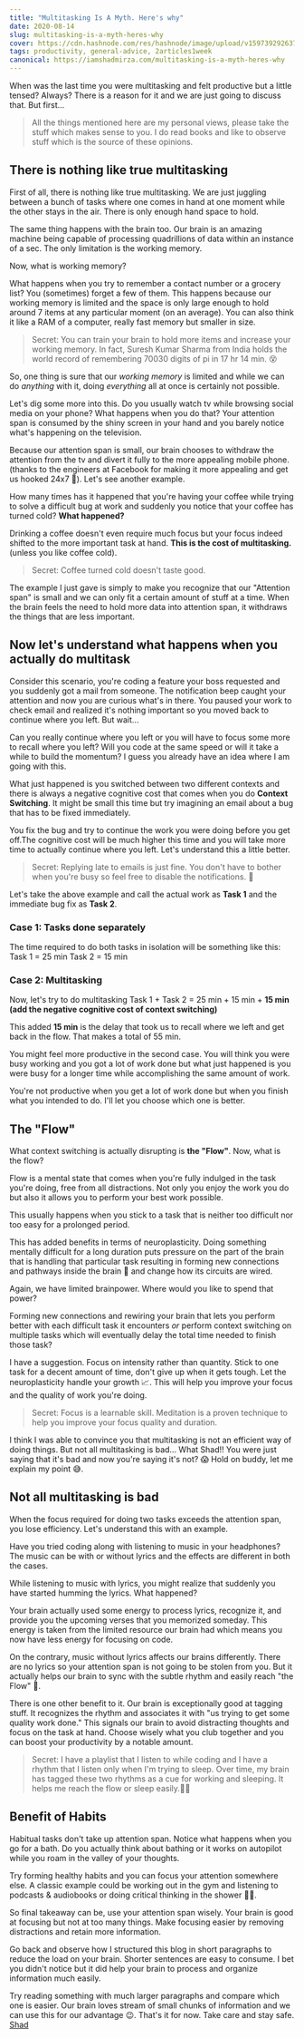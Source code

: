 ```yaml
---
title: "Multitasking Is A Myth. Here's why"
date: 2020-08-14
slug: multitasking-is-a-myth-heres-why
cover: https://cdn.hashnode.com/res/hashnode/image/upload/v1597392926379/tj0OpuRll.png
tags: productivity, general-advice, 2articles1week
canonical: https://iamshadmirza.com/multitasking-is-a-myth-heres-why
---
```


When was the last time you were multitasking and felt productive but a little tensed? Always? There is a reason for it and we are just going to discuss that. But first...

> All the things mentioned here are my personal views, please take the stuff which makes sense to you. I do read books and like to observe stuff which is the source of these opinions.

## There is nothing like true multitasking

First of all, there is nothing like true multitasking. We are just juggling between a bunch of tasks where one comes in hand at one moment while the other stays in the air. There is only enough hand space to hold.

The same thing happens with the brain too. Our brain is an amazing machine being capable of processing quadrillions of data within an instance of a sec. The only limitation is the working memory.

Now, what is working memory?

What happens when you try to remember a contact number or a grocery list? You (sometimes) forget a few of them. This happens because our working memory is limited and the space is only large enough to hold around 7 items at any particular moment (on an average). You can also think it like a RAM of a computer, really fast memory but smaller in size.

> Secret: You can train your brain to hold more items and increase your working memory. In fact, Suresh Kumar Sharma from India holds the world record of remembering 70030 digits of pi in 17 hr 14 min. 😵

So, one thing is sure that our *working memory* is limited and while we can do *anything* with it, doing *everything* all at once is certainly not possible.

Let's dig some more into this.
Do you usually watch tv while browsing social media on your phone? What happens when you do that?
Your attention span is consumed by the shiny screen in your hand and you barely notice what's happening on the television.

Because our attention span is small, our brain chooses to withdraw the attention from the tv and divert it fully to the more appealing mobile phone. (thanks to the engineers at Facebook for making it more appealing and get us hooked 24x7 🙂). Let's see another example.

How many times has it happened that you're having your coffee while trying to solve a difficult bug at work and suddenly you notice that your coffee has turned cold? **What happened?**

Drinking a coffee doesn't even require much focus but your focus indeed shifted to the more important task at hand. **This is the cost of multitasking.** (unless you like coffee cold).

> Secret: Coffee turned cold doesn't taste good.

The example I just gave is simply to make you recognize that our "Attention span" is small and we can only fit a certain amount of stuff at a time. When the brain feels the need to hold more data into attention span, it withdraws the things that are less important.

## Now let's understand what happens when you actually do multitask

Consider this scenario, you're coding a feature your boss requested and you suddenly got a mail from someone. The notification beep caught your attention and now you are curious what's in there. You paused your work to check email and realized it's nothing important so you moved back to continue where you left. But wait...

Can you really continue where you left or you will have to focus some more to recall where you left? Will you code at the same speed or will it take a while to build the momentum? I guess you already have an idea where I am going with this.

What just happened is you switched between two different contexts and there is always a negative cognitive cost that comes when you do **Context Switching**. It might be small this time but try imagining an email about a bug that has to be fixed immediately.

You fix the bug and try to continue the work you were doing before you get off.The cognitive cost will be much higher this time and you will take more time to actually continue where you left. Let's understand this a little better.

> Secret: Replying late to emails is just fine. You don't have to bother when you're busy so feel free to disable the notifications. 🔕

Let's take the above example and call the actual work as **Task 1** and the immediate bug fix as **Task 2**.

### Case 1: Tasks done separately

The time required to do both tasks in isolation will be something like this:
Task 1 = 25 min
Task 2 = 15 min

### Case 2: Multitasking

Now, let's try to do multitasking
Task 1 + Task 2 = 25 min + 15 min + **15 min (add the negative cognitive cost of context switching)**

This added **15 min** is the delay that took us to recall where we left and get back in the flow. That makes a total of 55 min.

You might feel more productive in the second case. You will think you were busy working and you got a lot of work done but what just happened is you were busy for a longer time while accomplishing the same amount of work.

You're not productive when you get a lot of work done but when you finish what you intended to do. I'll let you choose which one is better.

## The "Flow"

What context switching is actually disrupting is **the "Flow"**. Now, what is the flow?

Flow is a mental state that comes when you're fully indulged in the task you're doing, free from all distractions. Not only you enjoy the work you do but also it allows you to perform your best work possible.

This usually happens when you stick to a task that is neither too difficult nor too easy for a prolonged period.

This has added benefits in terms of neuroplasticity. Doing something mentally difficult for a long duration puts pressure on the part of the brain that is handling that particular task resulting in forming new connections and pathways inside the brain 🧠 and change how its circuits are wired.

Again, we have limited brainpower. Where would you like to spend that power?

Forming new connections and rewiring your brain that lets you perform better with each difficult task it encounters *or* perform context switching on multiple tasks which will eventually delay the total time needed to finish those task?

I have a suggestion. Focus on intensity rather than quantity. Stick to one task for a decent amount of time, don't give up when it gets tough. Let the neuroplasticity handle your growth 📈. This will help you improve your focus and the quality of work you're doing.

> Secret: Focus is a learnable skill. Meditation is a proven technique to help you improve your focus quality and duration.

I think I was able to convince you that multitasking is not an efficient way of doing things. But not all multitasking is bad...
What Shad!! You were just saying that it's bad and now you're saying it's not? 😱
Hold on buddy, let me explain my point 😅.

## Not all multitasking is bad

When the focus required for doing two tasks exceeds the attention span, you lose efficiency. Let's understand this with an example.

Have you tried coding along with listening to music in your headphones? The music can be with or without lyrics and the effects are different in both the cases.

While listening to music with lyrics, you might realize that suddenly you have started humming the lyrics. What happened?

Your brain actually used some energy to process lyrics, recognize it, and provide you the upcoming verses that you memorized someday.
This energy is taken from the limited resource our brain had which means you now have less energy for focusing on code.

On the contrary, music without lyrics affects our brains differently. There are no lyrics so your attention span is not going to be stolen from you. But it actually helps our brain to sync with the subtle rhythm and easily reach "the Flow" 🌊.

There is one other benefit to it. Our brain is exceptionally good at tagging stuff. It recognizes the rhythm and associates it with "us trying to get some quality work done." This signals our brain to avoid distracting thoughts and focus on the task at hand.
Choose wisely what you club together and you can boost your productivity by a notable amount.

> Secret: I have a playlist that I listen to while coding and I have a rhythm that I listen only when I'm trying to sleep. Over time, my brain has tagged these two rhythms as a cue for working and sleeping. It helps me reach the flow or sleep easily.🙆‍♂️

## Benefit of Habits

Habitual tasks don't take up attention span. Notice what happens when you go for a bath. Do you actually think about bathing or it works on autopilot while you roam in the valley of your thoughts.

Try forming healthy habits and you can focus your attention somewhere else.  A classic example could be working out in the gym and listening to podcasts & audiobooks or doing critical thinking in the shower 😬🚿.

So final takeaway can be, use your attention span wisely. Your brain is good at focusing but not at too many things. Make focusing easier by removing distractions and retain more information.

Go back and observe how I structured this blog in short paragraphs to reduce the load on your brain. Shorter sentences are easy to consume. I bet you didn't notice but it did help your brain to process and organize information much easily.

Try reading something with much larger paragraphs and compare which one is easier. Our brain loves stream of small chunks of information and we can use this for our advantage 😉. That's it for now. Take care and stay safe.
[Shad](https://www.twitter.com/iamshadmirza)
